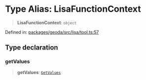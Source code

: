 # Type Alias: LisaFunctionContext

> **LisaFunctionContext**: `object`

Defined in: [packages/geoda/src/lisa/tool.ts:57](https://github.com/GeoDaCenter/openassistant/blob/2c7e2a603db0fcbd6603996e5ea15006191c5f7f/packages/geoda/src/lisa/tool.ts#L57)

## Type declaration

### getValues

> **getValues**: [`GetValues`](GetValues.md)
